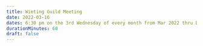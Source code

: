 ```yaml
---
title: Wieting Guild Meeting
date: 2022-03-16
dates: 6:30 pm on the 3rd Wednesday of every month from Mar 2022 thru Dec 2022
durationMinutes: 60
draft: false
---
```

